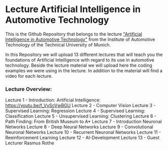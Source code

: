 # Lecture Artificial Intelligence in Automotive Technology
This is the Github Repository that belongs to the lecture ["Artificial Intelligence in Automotive Technology"](https://www.ftm.mw.tum.de/index.php?id=1613&L=1) from the Institute of Automotive Technology of the Technical University of Munich.

In this Repository we will upload 13 different lectures that will teach you the foundations of Artificial Intelligence with regard to its use in automotive technology. Beside the lecture material we will upload here the coding examples we were using in the lecture. In addition to the material will find a video for each lecture.

### Lecture Overview:
Lecture 1 - Introduction: Artificial Intelligence: https://youtu.be/f_VvScVwBGU
Lecture 2 - Computer Vision
Lecture 3 - Supervised Learning: Regression
Lecture 4 - Supervised Learning: Classification
Lecture 5 - Unsupervised Learning: Clustering
Lecture 6 - Path Finding: From British Museum to A*
Lecture 7 - Introduction Neuronal Networks
Lecture 8 - Deep Neural Networks
Lecture 9 - Convolutional Neuronal Networks
Lecture 10 - Recurrent Neuronal Networks
Lecture 11 - Reeinforcement Learning
Lecture 12 - AI-Development
Lecture 13 - Guest Lecturer Rasmus Rothe
